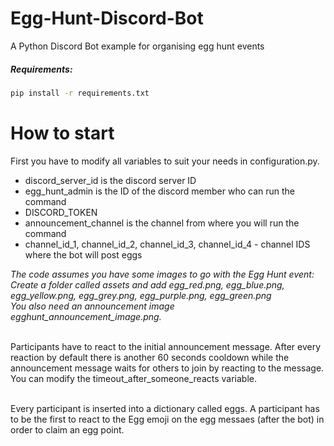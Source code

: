 # Egg-Hunt-Discord-Bot
A Python Discord Bot example for organising egg hunt events

##### Requirements:
```sh
pip install -r requirements.txt
```

# How to start
First you have to modify all variables to suit your needs in configuration.py. <br />

* discord_server_id is the discord server ID <br />
* egg_hunt_admin is the ID of the discord member who can run the command <br />
* DISCORD_TOKEN <br />
* announcement_channel is the channel from where you will run the command <br />
* channel_id_1, channel_id_2, channel_id_3, channel_id_4 - channel IDS where the bot will post eggs

*The code assumes you have some images to go with the Egg Hunt event: <br />
Create a folder called assets and add egg_red.png, egg_blue.png, egg_yellow.png, egg_grey.png, egg_purple.png, egg_green.png <br />
You also need an announcement image egghunt_announcement_image.png.* <br /> <br />

Participants have to react to the initial announcement message. After every reaction by default there is another 60 seconds cooldown while the announcement message waits for others to join by reacting to the message. You can modify the timeout_after_someone_reacts variable.  <br /> <br />

Every participant is inserted into a dictionary called eggs. A participant has to be the first to react to the Egg emoji on the egg messaes (after the bot) in order to claim an egg point. <br />
